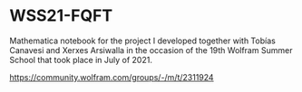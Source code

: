 # WSS21-FQFT

Mathematica notebook for the project I developed together with Tobías Canavesi and Xerxes Arsiwalla in the occasion of the 19th Wolfram Summer School that took place in July of 2021. 

https://community.wolfram.com/groups/-/m/t/2311924
